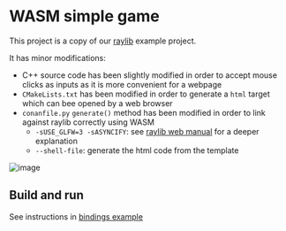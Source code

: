 # WASM simple game

This project is a copy of our [raylib](https://github.com/conan-io/examples2/tree/main/examples/libraries/raylib/introduction) example project.

It has minor modifications:

- C++ source code has been slightly modified in order to accept mouse clicks as inputs as it is more convenient for a webpage
- `CMakeLists.txt` has been modified in order to generate a `html` target which can bee opened by a web browser
- `conanfile.py` `generate()` method has been modified in order to link against raylib correctly using WASM
    - `-sUSE_GLFW=3 -sASYNCIFY`: see [raylib web manual](https://github.com/raysan5/raylib/wiki/Working-for-Web-(HTML5)#23-using-cmake) for a deeper explanation
    - `--shell-file`: generate the html code from the template

![image](https://github.com/user-attachments/assets/941b5922-edb6-400f-9d38-ba805fc8a3ab)


## Build and run

See instructions in [bindings example](https://github.com/conan-io/examples2/tree/main/examples/cross_build/wasm/bindings)
